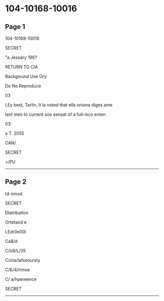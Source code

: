 # 104-10168-10016

## Page 1

104-10168-10016

SECRET

"a Jessary 196?

RETURN TO CIA

Backgiound Use Ory

Do No Reproduce

03

LEy best, Tarlin, It la noted that ella oniona diges ame

lent men to current soo sensat of a full-isco enten

03:

a T. 2055

CAN/

SECRET

=/PU

---

## Page 2

td-innod

SECRET

Dlatrlbatlon

Ortetand e

LEdr0e00l

Ca8/d

C/o8/L/35

C/ota/lafseoursty

C/Б/4/гimse

C/ a/hpereence

SECRET

---

